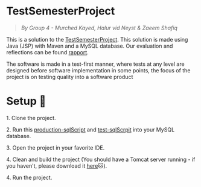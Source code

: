 # TestSemesterProject

> _By Group 4 - Murched Kayed, Halur vid Neyst & Zaeem Shafiq_
<p>This is a solution to the <a href="https://github.com/datsoftlyngby/soft2019spring-test/blob/master/Assignments/TestSemesterProject.pdf">TestSemesterProject</a>. This solution is made using Java (JSP) with Maven and a MySQL database. Our evaluation and reflections can be found <a href="https://github.com/Mokayed/TestSemesterProject/blob/master/TestSemesterRaport.pdf">rapport</a>.</p>
<p>The software is made in a test-first manner, where tests at any level are designed before software
implementation in some points, the focus of the project is on testing quality into a software product</p>

<h1>Setup <g-emoji class="g-emoji" alias="page_with_curl" fallback-src="https://github.githubassets.com/images/icons/emoji/unicode/1f4c3.png">📃</g-emoji></h1>
<p>1. Clone the project.</p>
<p>2. Run this <a href="https://github.com/Mokayed/TestSemesterProject/blob/master/src/main/Files/LESProductionDB.sql">production-sqlScript</a> and <a href="https://github.com/Mokayed/TestSemesterProject/blob/master/src/test/java/sql/LESTestDB.sql">test-sqlScrpit</a> into your MySQL database.</p>
<p>3. Open the project in your favorite IDE.</p>
<p>4. Clean and build the project (You should have a Tomcat server running - if you haven't, please download it <a href="https://tomcat.apache.org/download-80.cgi">here</a><g-emoji class="g-emoji" alias="cat" fallback-src="https://github.githubassets.com/images/icons/emoji/unicode/1f431.png">🐱</g-emoji>).</p>
<p>4. Run the project.</p>
